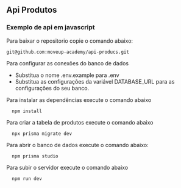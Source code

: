 ## Api Produtos

### Exemplo de api em javascript

Para baixar o repositorio copie o comando abaixo:

```script
git@github.com:moveup-academy/api-producs.git
```

Para configurar as conexões do banco de dados

- Substitua o nome .env.example para .env
- Substitua as configurações da variável DATABASE_URL para as configurações do seu banco.

Para instalar as dependências execute o comando abaixo

```script
  npm install
```

Para criar a tabela de produtos execute o comando abaixo

```script
  npx prisma migrate dev
```

Para abrir o banco de dados execute o comando abaixo:

```script
  npm prisma studio
```

Para subir o servidor execute o comando abaixo

```script
  npm run dev
```
